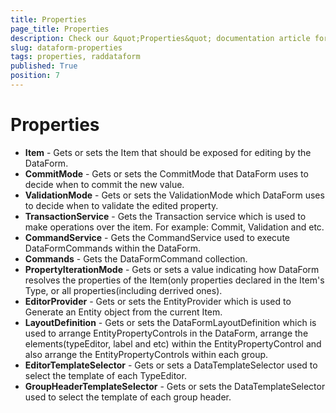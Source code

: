 ```yaml
---
title: Properties
page_title: Properties
description: Check our &quot;Properties&quot; documentation article for RadDataForm for UWP control.
slug: dataform-properties
tags: properties, raddataform
published: True
position: 7
---
```


# Properties

- **Item** - Gets or sets the Item that should be exposed for editing by the DataForm.
- **CommitMode** - Gets or sets the CommitMode that DataForm uses to decide when to commit the new value.
- **ValidationMode** - Gets or sets the ValidationMode which DataForm uses to decide when to validate the edited property.
- **TransactionService** - Gets the Transaction service which is used to make operations over the item. For example: Commit, Validation and etc.
- **CommandService** - Gets the CommandService used to execute DataFormCommands within the DataForm.
- **Commands** - Gets the DataFormCommand collection.
- **PropertyIterationMode** - Gets or sets a value indicating how DataForm resolves the properties of the Item(only properties declared in the Item's Type, or all properties(including derrived ones).
- **EditorProvider** - Gets or sets the EntityProvider which is used to Generate an Entity object from the current Item.
- **LayoutDefinition** - Gets or sets the DataFormLayoutDefinition which is used to arrange EntityPropertyControls in the DataForm, arrange the elements(typeEditor, label and etc) within the EntityPropertyControl and also arrange the EntityPropertyControls within each group.
- **EditorTemplateSelector** - Gets or sets a DataTemplateSelector used to select the template of each TypeEditor.
- **GroupHeaderTemplateSelector** - Gets or sets the DataTemplateSelector used to select the template of each group header.